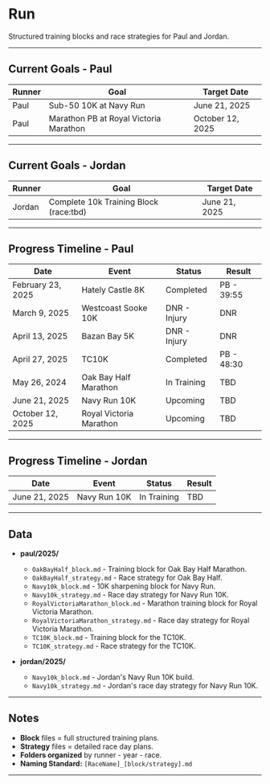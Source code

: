 # Run

Structured training blocks and race strategies for Paul and Jordan.

---

## Current Goals - Paul

| Runner  | Goal                                    | Target Date         |
|---------|-----------------------------------------|---------------------|
| Paul    | Sub-50 10K at Navy Run                  | June 21, 2025       |
| Paul    | Marathon PB at Royal Victoria Marathon  | October 12, 2025    |

---

## Current Goals - Jordan

| Runner  | Goal                                    | Target Date         |
|---------|-----------------------------------------|---------------------|
| Jordan  | Complete 10k Training Block (race:tbd)  | June 21, 2025       |

---

## Progress Timeline - Paul

| Date              | Event                         | Status          | Result       |
|-------------------|-------------------------------|-----------------|--------------|
| February 23, 2025 | Hately Castle 8K              | Completed       | PB - 39:55   |
| March 9, 2025     | Westcoast Sooke 10K           | DNR - Injury    | DNR          |
| April 13, 2025    | Bazan Bay 5K                  | DNR - Injury    | DNR          |
| April 27, 2025    | TC10K                         | Completed       | PB - 48:30   |
| May 26, 2024      | Oak Bay Half Marathon         | In Training     | TBD          |
| June 21, 2025     | Navy Run 10K                  | Upcoming        | TBD          |
| October 12, 2025  | Royal Victoria Marathon       | Upcoming        | TBD          |


---

## Progress Timeline - Jordan

| Date              | Event                         | Status       | Result       |
|-------------------|-------------------------------|--------------|--------------|
| June 21, 2025     | Navy Run 10K                  | In Training  | TBD          |

---

## Data

- **paul/2025/**
  - `OakBayHalf_block.md` - Training block for Oak Bay Half Marathon.
  - `OakBayHalf_strategy.md` - Race strategy for Oak Bay Half.
  - `Navy10k_block.md` - 10K sharpening block for Navy Run.
  - `Navy10k_strategy.md` - Race day strategy for Navy Run 10K.
  - `RoyalVictoriaMarathon_block.md` - Marathon training block for Royal Victoria Marathon.
  - `RoyalVictoriaMarathon_strategy.md` - Race day strategy for Royal Victoria Marathon.
  - `TC10K_block.md` - Training block for the TC10K.
  - `TC10K_strategy.md` - Race strategy for the TC10K.

- **jordan/2025/**
  - `Navy10k_block.md` - Jordan's Navy Run 10K build.
  - `Navy10k_strategy.md` - Jordan's race day strategy for Navy Run 10K.

---

## Notes

- **Block** files = full structured training plans.
- **Strategy** files = detailed race day plans.
- **Folders organized** by runner - year - race.
- **Naming Standard:** `[RaceName]_[block/strategy].md`

---
